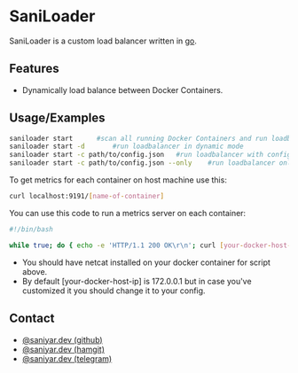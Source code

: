 # SaniLoader

SaniLoader is a custom load balancer written in [go](https://go.dev/).

## Features

- Dynamically load balance between Docker Containers.

## Usage/Examples

```bash
saniloader start      #scan all running Docker Containers and run loadbalancer on them
saniloader start -d       #run loadbalancer in dynamic mode
saniloader start -c path/to/config.json   #run loadbalancer with config file and to all running docker containers
saniloader start -c path/to/config.json --only    #run loadbalancer only with config file
```

To get metrics for each container on host machine use this:

```bash
curl localhost:9191/[name-of-container]
```

You can use this code to run a metrics server on each container:

```bash
#!/bin/bash

while true; do { echo -e 'HTTP/1.1 200 OK\r\n'; curl [your-docker-host-ip]:9191/[name-of-container] } | nc -l 9090; done &
```

- You should have netcat installed on your docker container for script above.
- By default [your-docker-host-ip] is 172.0.0.1 but in case you've customized it you should change it to your config.

## Contact

- [@saniyar.dev (github)](https://github.com/saniyar-dev)
- [@saniyar.dev (hamgit)](https://hamgit.ir/saniyar.dev)
- [@saniyar.dev (telegram)](https://t.me/saniyar_dev)
